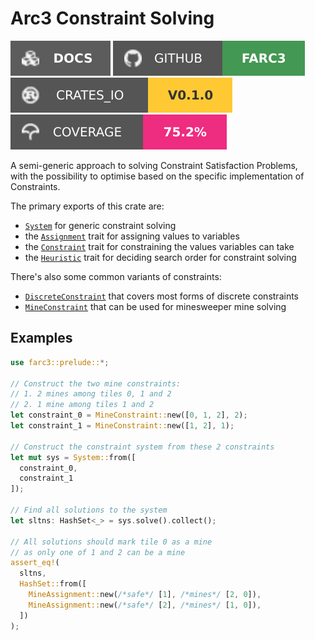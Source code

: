 # Arc3 Constraint Solving

<!-- cargo-rdme start -->

[![Crate documentation](https://raw.githubusercontent.com/Just-Helpful/Farc3/refs/heads/main/.github/badges/docs.svg)](
  https://docs.rs/farc3/latest/farc3
)
[![Github homepage](https://raw.githubusercontent.com/Just-Helpful/Farc3/refs/heads/main/.github/badges/github.svg)](
  https://github.com/Just-Helpful/Farc3
)
[![Package version](https://raw.githubusercontent.com/Just-Helpful/Farc3/refs/heads/main/.github/badges/version.svg)](
  https://crates.io/crates/farc3
)
<img alt="Coverage report" src="https://raw.githubusercontent.com/Just-Helpful/Farc3/refs/heads/main/.github/badges/coverage.svg" />

A semi-generic approach to solving Constraint Satisfaction Problems,\
with the possibility to optimise based on the specific implementation of Constraints.

The primary exports of this crate are:

- [`System`] for generic constraint solving
- the [`Assignment`] trait for assigning values to variables
- the [`Constraint`] trait for constraining the values variables can take
- the [`Heuristic`] trait for deciding search order for constraint solving

[`System`]: https://docs.rs/farc3/latest/farc3/system/struct.System.html
[`Assignment`]: https://docs.rs/farc3/latest/farc3/assignment/trait.Assignment.html
[`Constraint`]: https://docs.rs/farc3/latest/farc3/constraint/trait.Constraint.html
[`Heuristic`]: https://docs.rs/farc3/latest/farc3/heuristics/trait.Heuristic.html

There's also some common variants of constraints:

- [`DiscreteConstraint`] that covers most forms of discrete constraints
- [`MineConstraint`] that can be used for minesweeper mine solving

[`DiscreteConstraint`]: https://docs.rs/farc3/latest/farc3/systems/generic/constraint/struct.DiscreteConstraint.html
[`MineConstraint`]: https://docs.rs/farc3/latest/farc3/systems/mines/constraint/struct.MineConstraint.html

## Examples

```rust
use farc3::prelude::*;

// Construct the two mine constraints:
// 1. 2 mines among tiles 0, 1 and 2
// 2. 1 mine among tiles 1 and 2
let constraint_0 = MineConstraint::new([0, 1, 2], 2);
let constraint_1 = MineConstraint::new([1, 2], 1);

// Construct the constraint system from these 2 constraints
let mut sys = System::from([
  constraint_0,
  constraint_1
]);

// Find all solutions to the system
let sltns: HashSet<_> = sys.solve().collect();

// All solutions should mark tile 0 as a mine
// as only one of 1 and 2 can be a mine
assert_eq!(
  sltns,
  HashSet::from([
    MineAssignment::new(/*safe*/ [1], /*mines*/ [2, 0]),
    MineAssignment::new(/*safe*/ [2], /*mines*/ [1, 0]),
  ])
);
```

<!-- cargo-rdme end -->

